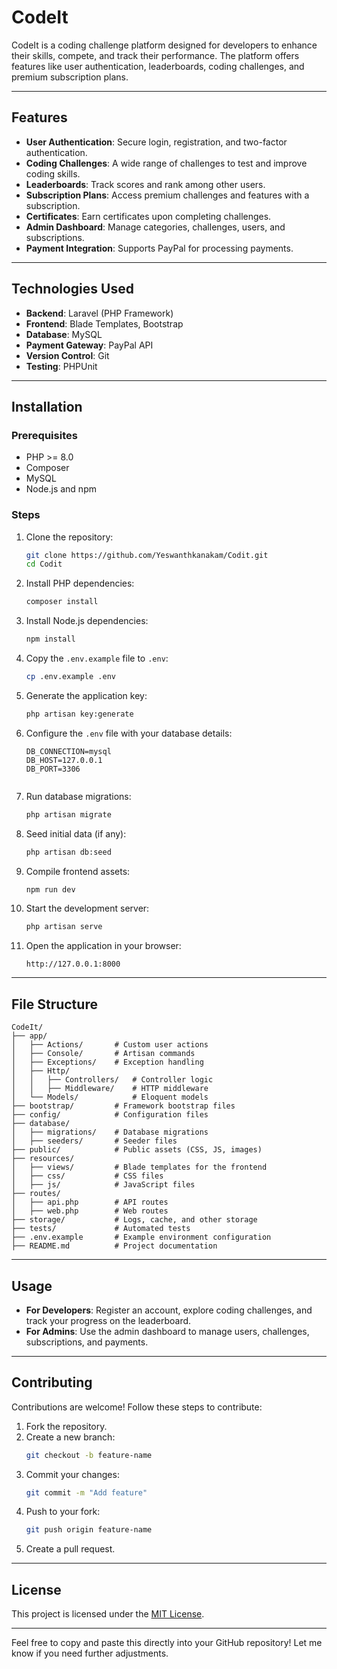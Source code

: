 
# CodeIt

CodeIt is a coding challenge platform designed for developers to enhance their skills, compete, and track their performance. The platform offers features like user authentication, leaderboards, coding challenges, and premium subscription plans.

---

## Features

- **User Authentication**: Secure login, registration, and two-factor authentication.
- **Coding Challenges**: A wide range of challenges to test and improve coding skills.
- **Leaderboards**: Track scores and rank among other users.
- **Subscription Plans**: Access premium challenges and features with a subscription.
- **Certificates**: Earn certificates upon completing challenges.
- **Admin Dashboard**: Manage categories, challenges, users, and subscriptions.
- **Payment Integration**: Supports PayPal for processing payments.

---

## Technologies Used

- **Backend**: Laravel (PHP Framework)
- **Frontend**: Blade Templates, Bootstrap
- **Database**: MySQL
- **Payment Gateway**: PayPal API
- **Version Control**: Git
- **Testing**: PHPUnit

---

## Installation

### Prerequisites

- PHP >= 8.0
- Composer
- MySQL
- Node.js and npm

### Steps

1. Clone the repository:
   ```bash
   git clone https://github.com/Yeswanthkanakam/Codit.git
   cd Codit
   ```

2. Install PHP dependencies:
   ```bash
   composer install
   ```

3. Install Node.js dependencies:
   ```bash
   npm install
   ```

4. Copy the `.env.example` file to `.env`:
   ```bash
   cp .env.example .env
   ```

5. Generate the application key:
   ```bash
   php artisan key:generate
   ```

6. Configure the `.env` file with your database details:
   ```dotenv
   DB_CONNECTION=mysql
   DB_HOST=127.0.0.1
   DB_PORT=3306
  
   ```

7. Run database migrations:
   ```bash
   php artisan migrate
   ```

8. Seed initial data (if any):
   ```bash
   php artisan db:seed
   ```

9. Compile frontend assets:
   ```bash
   npm run dev
   ```

10. Start the development server:
    ```bash
    php artisan serve
    ```

11. Open the application in your browser:
    ```
    http://127.0.0.1:8000
    ```

---




## File Structure

```
CodeIt/
├── app/
│   ├── Actions/       # Custom user actions
│   ├── Console/       # Artisan commands
│   ├── Exceptions/    # Exception handling
│   ├── Http/
│   │   ├── Controllers/   # Controller logic
│   │   ├── Middleware/    # HTTP middleware
│   └── Models/            # Eloquent models
├── bootstrap/         # Framework bootstrap files
├── config/            # Configuration files
├── database/
│   ├── migrations/    # Database migrations
│   ├── seeders/       # Seeder files
├── public/            # Public assets (CSS, JS, images)
├── resources/
│   ├── views/         # Blade templates for the frontend
│   ├── css/           # CSS files
│   ├── js/            # JavaScript files
├── routes/
│   ├── api.php        # API routes
│   ├── web.php        # Web routes
├── storage/           # Logs, cache, and other storage
├── tests/             # Automated tests
├── .env.example       # Example environment configuration
├── README.md          # Project documentation
```

---

## Usage

- **For Developers**: Register an account, explore coding challenges, and track your progress on the leaderboard.
- **For Admins**: Use the admin dashboard to manage users, challenges, subscriptions, and payments.

---

## Contributing

Contributions are welcome! Follow these steps to contribute:

1. Fork the repository.
2. Create a new branch:
   ```bash
   git checkout -b feature-name
   ```
3. Commit your changes:
   ```bash
   git commit -m "Add feature"
   ```
4. Push to your fork:
   ```bash
   git push origin feature-name
   ```
5. Create a pull request.

---

## License

This project is licensed under the [MIT License](LICENSE).

---

Feel free to copy and paste this directly into your GitHub repository! Let me know if you need further adjustments.
